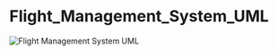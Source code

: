 # Flight_Management_System_UML

![Flight Management System UML](https://i.ibb.co/12wNNY4/Air-Business-Management-System.jpg)

